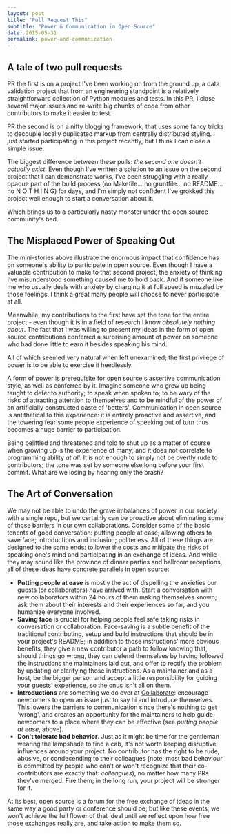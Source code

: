 ```yaml
---
layout: post
title: "Pull Request This"
subtitle: "Power & Communication in Open Source"
date: 2015-05-31
permalink: power-and-communication
---
```


## A tale of two pull requests

PR the first is on a project I've been working on from the ground up, a data validation project that from an engineering standpoint is a relatively straightforward collection of Python modules and tests. In this PR, I close several major issues and re-write big chunks of code from other contributors to make it easier to test.

PR the second is on a nifty blogging framework, that uses some fancy tricks to decouple locally duplicated markup from centrally distributed styling. I just started participating in this project recently, but I think I can close a simple issue.

The biggest difference between these pulls: *the second one doesn't actually exist*. Even though I've written a solution to an issue on the second project that I can demonstrate works, I've been struggling with a really opaque part of the build process (no Makefile... no gruntfile... no README... no N O T H I N G) for days, and I'm simply not confident I've grokked this project well enough to start a conversation about it.

Which brings us to a particularly nasty monster under the open source community's bed.

## The Misplaced Power of Speaking Out

The mini-stories above illustrate the enormous impact that confidence has on someone's ability to participate in open source. Even though I have a valuable contribution to make to that second project, the anxiety of thinking I've misunderstood something caused me to hold back. And if someone like me who usually deals with anxiety by charging it at full speed is muzzled by those feelings, I think a great many people will choose to never participate at all.

Meanwhile, my contributions to the first have set the tone for the entire project - even though it is in a field of research I know *absolutely nothing about*. The fact that I was willing to present my ideas in the form of open source contributions conferred a surprising amount of power on someone who had done little to earn it besides speaking his mind.

All of which seemed very natural when left unexamined; the first privilege of power is to be able to exercise it heedlessly.

A form of power is prerequisite for open source's assertive communication style, as well as conferred by it. Imagine someone who grew up being taught to defer to authority; to speak when spoken to; to be wary of the risks of attracting attention to themselves and to be mindful of the power of an artificially constructed caste of 'betters'. Communication in open source is antithetical to this experience: it is entirely proactive and assertive, and the towering fear some people experience of speaking out of turn thus becomes a huge barrier to participation.

Being belittled and threatened and told to shut up as a matter of course when growing up is the experience of many; and it does not correlate to programming ability *at all*. It is not enough to simply not be overtly rude to contributors; the tone was set by someone else long before your first commit. What are we losing by hearing only the brash?

## The Art of Conversation

We may not be able to undo the grave imbalances of power in our society with a single repo, but we certainly can be proactive about eliminating some of those barriers in our own collaborations. Consider some of the basic tenents of good conversation: putting people at ease; allowing others to save face; introductions and inclusion; politeness. All of these things are designed to the same ends: to lower the costs and mitigate the risks of speaking one's mind and participating in an exchange of ideas. And while they may sound like the province of dinner parties and ballroom receptions, all of these ideas have concrete parallels in open source:

 - **Putting people at ease** is mostly the act of dispelling the anxieties our guests (or collaborators) have arrived with. Start a conversation with new collaborators within 24 hours of them making themselves known; ask them about their interests and their experiences so far, and you humanize everyone involved.
 - **Saving face** is crucial for helping people feel safe taking risks in conversation or collaboration. Face-saving is a subtle benefit of the traditional contributing, setup and build instructions that should be in your project's README; in addition to those instructions' more obvious benefits, they give a new contributor a path to follow knowing that, should things go wrong, they can defend themselves by having followed the instructions the maintainers laid out, and offer to rectify the problem by updating or clarifying those instructions. As a maintainer and as a host, be the bigger person and accept a little responsibility for guiding your guests' experience, so the onus isn't all on them.
 - **Introductions** are something we do over at [Collaborate](https://www.mozillascience.org/collaborate/): encourage newcomers to open an issue just to say hi and introduce themselves. This lowers the barriers to communication since there's nothing to get 'wrong', and creates an opportunity for the maintainers to help guide newcomers to a place where they can be effective (see *putting people at ease*, above).
 - **Don't tolerate bad behavior**. Just as it might be time for the gentleman wearing the lampshade to find a cab, it's not worth keeping disruptive influences around your project. No contributor has the right to be rude, abusive, or condecending to their colleagues (note: most bad behaviour is committed by people who can't or won't recognize that their co-contributors are exactly that: *colleagues*), no matter how many PRs they've merged. Fire them; in the long run, your project will be stronger for it.

At its best, open source is a forum for the free exchange of ideas in the same way a good party or conference should be; but like these events, we won't achieve the full flower of that ideal until we reflect upon how free those exchanges really are, and take action to make them so.
